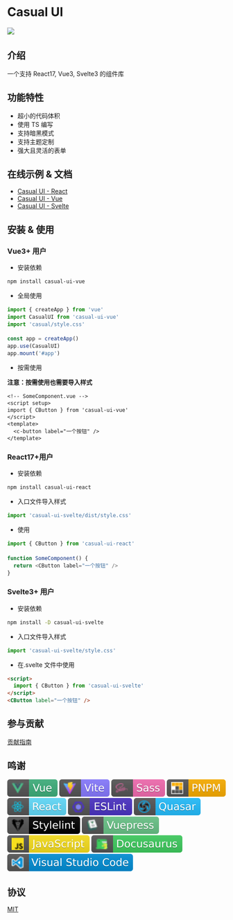 # Casual UI

<img src="./packages/vue/docs/.vuepress/public/logo.svg" style="width: 200px;" />

## 介绍

一个支持 React17, Vue3, Svelte3 的组件库

## 功能特性

- 超小的代码体积
- 使用 TS 编写
- 支持暗黑模式
- 支持主题定制
- 强大且灵活的表单

## 在线示例 & 文档

- [Casual UI - React](https://casual-ui-react.donsen.site/) 
- [Casual UI - Vue](https://casual-ui-vue.donsen.site/) 
- [Casual UI - Svelte](https://casual-ui-svelte.donsen.site/) 

## 安装 & 使用

### Vue3+ 用户

- 安装依赖

```sh
npm install casual-ui-vue
```

- 全局使用

```js
import { createApp } from 'vue'
import CasualUI from 'casual-ui-vue'
import 'casual/style.css'

const app = createApp()
app.use(CasualUI)
app.mount('#app')
```

- 按需使用

**注意：按需使用也需要导入样式**

```vue
<!-- SomeComponent.vue -->
<script setup>
import { CButton } from 'casual-ui-vue'
</script>
<template>
  <c-button label="一个按钮" />
</template>
```

### React17+用户

- 安装依赖

```sh
npm install casual-ui-react
```

- 入口文件导入样式

```js
import 'casual-ui-svelte/dist/style.css'
```

- 使用

```js
import { CButton } from 'casual-ui-react'

function SomeComponent() {
  return <CButton label="一个按钮" />
}
```

### Svelte3+ 用户

- 安装依赖

```sh
npm install -D casual-ui-svelte
```

- 入口文件导入样式

```js
import 'casual-ui-svelte/style.css'
```

- 在.svelte 文件中使用

```html
<script>
  import { CButton } from 'casual-ui-svelte'
</script>
<CButton label="一个按钮" />
```

## 参与贡献

[贡献指南](./CONTRIBUTING.md)

## 鸣谢

![Vue](./badges/vue.svg)
![Vite](./badges/vite.svg)
![Sass](./badges/sass.svg)
![PNPM](./badges/pnpm.svg)
![React](./badges/react.svg)
![ESLint](./badges/eslint.svg)
![Quasar](./badges/quasar.svg)
![Stylelint](./badges/stylelint.svg)
![Vuepress](./badges/vuepress.svg)
![Javascript](./badges/javascript.svg)
![Docusaurus](./badges/docusaurus.svg)
![VSCode](./badges/vscode.svg)

## 协议

[MIT](./LICENSE)
